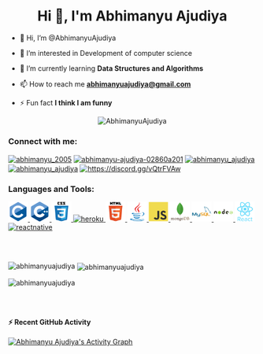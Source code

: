 <h1 align="center">Hi 👋, I'm Abhimanyu Ajudiya</h1>

- 👋 Hi, I’m @AbhimanyuAjudiya 

- 👀 I’m interested in Development of computer science 
 
- 🌱 I’m currently learning **Data Structures and Algorithms**
 
- 📫 How to reach me **abhimanyuajudiya@gmail.com**

- ⚡ Fun fact **I think I am funny**

<p align="center"> 
	<img src="https://komarev.com/ghpvc/?username=AbhimanyuAjudiya&label=Profile%20views&color=0e75b6&style=plastic" alt="AbhimanyuAjudiya" /> 
</p>
 
<h3 align="left">Connect with me:</h3>
<p align="left">
<a href="https://twitter.com/abhimanyu_2005" target="blank"><img align="center" src="https://raw.githubusercontent.com/rahuldkjain/github-profile-readme-generator/master/src/images/icons/Social/twitter.svg" alt="abhimanyu_2005" height="30" width="40" /></a>
<a href="https://linkedin.com/in/abhimanyu-ajudiya-02860a201" target="blank"><img align="center" src="https://raw.githubusercontent.com/rahuldkjain/github-profile-readme-generator/master/src/images/icons/Social/linked-in-alt.svg" alt="abhimanyu-ajudiya-02860a201" height="30" width="40" /></a>
<a href="https://instagram.com/abhimanyu_ajudiya" target="blank"><img align="center" src="https://raw.githubusercontent.com/rahuldkjain/github-profile-readme-generator/master/src/images/icons/Social/instagram.svg" alt="abhimanyu_ajudiya" height="30" width="40" /></a>
<a href="https://www.leetcode.com/abhimanyu_ajudiya" target="blank"><img align="center" src="https://raw.githubusercontent.com/rahuldkjain/github-profile-readme-generator/master/src/images/icons/Social/leet-code.svg" alt="abhimanyu_ajudiya" height="30" width="40" /></a>
<a href="https://discord.gg/https://discord.gg/vQtrFVAw" target="blank"><img align="center" src="https://raw.githubusercontent.com/rahuldkjain/github-profile-readme-generator/master/src/images/icons/Social/discord.svg" alt="https://discord.gg/vQtrFVAw" height="30" width="40" /></a>
</p>
 
<h3 align="left">Languages and Tools:</h3>
<p align="left"> <a href="https://www.cprogramming.com/" target="_blank" rel="noreferrer"> <img src="https://raw.githubusercontent.com/devicons/devicon/master/icons/c/c-original.svg" alt="c" width="40" height="40"/> </a> <a href="https://www.w3schools.com/cpp/" target="_blank" rel="noreferrer"> <img src="https://raw.githubusercontent.com/devicons/devicon/master/icons/cplusplus/cplusplus-original.svg" alt="cplusplus" width="40" height="40"/> </a> <a href="https://www.w3schools.com/css/" target="_blank" rel="noreferrer"> <img src="https://raw.githubusercontent.com/devicons/devicon/master/icons/css3/css3-original-wordmark.svg" alt="css3" width="40" height="40"/> </a> <a href="https://heroku.com" target="_blank" rel="noreferrer"> <img src="https://www.vectorlogo.zone/logos/heroku/heroku-icon.svg" alt="heroku" width="40" height="40"/> </a> <a href="https://www.w3.org/html/" target="_blank" rel="noreferrer"> <img src="https://raw.githubusercontent.com/devicons/devicon/master/icons/html5/html5-original-wordmark.svg" alt="html5" width="40" height="40"/> </a> <a href="https://www.java.com" target="_blank" rel="noreferrer"> <img src="https://raw.githubusercontent.com/devicons/devicon/master/icons/java/java-original.svg" alt="java" width="40" height="40"/> </a> <a href="https://developer.mozilla.org/en-US/docs/Web/JavaScript" target="_blank" rel="noreferrer"> <img src="https://raw.githubusercontent.com/devicons/devicon/master/icons/javascript/javascript-original.svg" alt="javascript" width="40" height="40"/> </a> <a href="https://www.mongodb.com/" target="_blank" rel="noreferrer"> <img src="https://raw.githubusercontent.com/devicons/devicon/master/icons/mongodb/mongodb-original-wordmark.svg" alt="mongodb" width="40" height="40"/> </a> <a href="https://www.mysql.com/" target="_blank" rel="noreferrer"> <img src="https://raw.githubusercontent.com/devicons/devicon/master/icons/mysql/mysql-original-wordmark.svg" alt="mysql" width="40" height="40"/> </a> <a href="https://nodejs.org" target="_blank" rel="noreferrer"> <img src="https://raw.githubusercontent.com/devicons/devicon/master/icons/nodejs/nodejs-original-wordmark.svg" alt="nodejs" width="40" height="40"/> </a> <a href="https://reactjs.org/" target="_blank" rel="noreferrer"> <img src="https://raw.githubusercontent.com/devicons/devicon/master/icons/react/react-original-wordmark.svg" alt="react" width="40" height="40"/> </a> <a href="https://reactnative.dev/" target="_blank" rel="noreferrer"> <img src="https://reactnative.dev/img/header_logo.svg" alt="reactnative" width="40" height="40"/> </a> </p>
<br></br>
<p><img align="left" src="https://github-readme-stats.vercel.app/api/top-langs?username=abhimanyuajudiya&show_icons=true&locale=en&layout=compact" alt="abhimanyuajudiya" /></p>

<p>&nbsp;<img align="center" src="https://github-readme-stats.vercel.app/api?username=abhimanyuajudiya&show_icons=true&locale=en" alt="abhimanyuajudiya" /></p>
 
<p><img align="center" src="https://github-readme-streak-stats.herokuapp.com/?user=abhimanyuajudiya&" alt="abhimanyuajudiya" /></p>

<br></br>
<summary><b>⚡ Recent GitHub Activity</b></summary>
  <br/>
   <a href="https://github.com/AbhimanyuAjudiya"><img alt="Abhimanyu Ajudiya's Activity Graph" src="https://activity-graph.herokuapp.com/graph?username=AbhimanyuAjudiya&custom_title=Abhimanyu%20Ajudiya's%20Contribution%20Graph&theme=react-dark" /></a>
  <br/>
